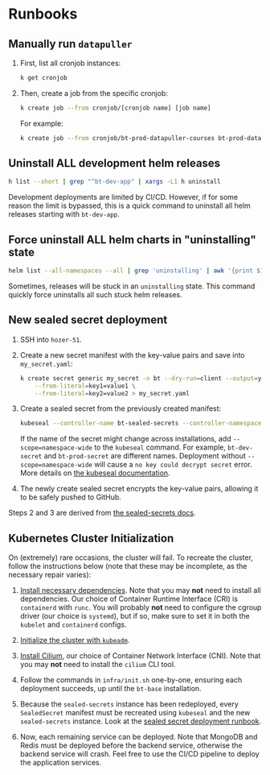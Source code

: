 # Runbooks

<!-- toc -->

## Manually run `datapuller`

1. First, list all cronjob instances:

    ```sh
    k get cronjob
    ```

2. Then, create a job from the specific cronjob:

    ```sh
    k create job --from cronjob/[cronjob name] [job name]
    ```

    For example:
    ```sh
    k create job --from cronjob/bt-prod-datapuller-courses bt-prod-datapuller-courses-manual-01
    ```

## Uninstall ALL development helm releases

```sh
h list --short | grep "^bt-dev-app" | xargs -L1 h uninstall
```

Development deployments are limited by CI/CD. However, if for some reason the limit is bypassed, this is a quick command to uninstall all helm releases starting with `bt-dev-app`.

## Force uninstall ALL helm charts in "uninstalling" state

```sh
helm list --all-namespaces --all | grep 'uninstalling' | awk '{print $1}' | xargs -I {} helm delete --no-hooks {}
```

Sometimes, releases will be stuck in an `uninstalling` state. This command quickly force uninstalls all such stuck helm releases.

## New sealed secret deployment

1. SSH into `hozer-51`.
2. Create a new secret manifest with the key-value pairs and save into `my_secret.yaml`:

    ```sh
    k create secret generic my_secret -n bt --dry-run=client --output=yaml \
        --from-literal=key1=value1 \
        --from-literal=key2=value2 > my_secret.yaml
    ```

3. Create a sealed secret from the previously created manifest:

    ```sh
    kubeseal --controller-name bt-sealed-secrets --controller-namespace bt --secret-file my_secret.yaml --sealed-secret-file my_sealed_secret.yaml
    ```

    If the name of the secret might change across installations, add `--scope=namespace-wide` to the `kubeseal` command. For example, `bt-dev-secret` and `bt-prod-secret` are different names. Deployment without `--scope=namespace-wide` will cause a `no key could decrypt secret` error. More details on [the kubeseal documentation](https://github.com/bitnami-labs/sealed-secrets?tab=readme-ov-file#scopes).

4. The newly create sealed secret encrypts the key-value pairs, allowing it to be safely pushed to GitHub.

Steps 2 and 3 are derived from [the sealed-secrets docs](https://github.com/bitnami-labs/sealed-secrets?tab=readme-ov-file#usage).

## Kubernetes Cluster Initialization

On (extremely) rare occasions, the cluster will fail. To recreate the cluster, follow the instructions below (note that these may be incomplete, as the necessary repair varies):

1. [Install necessary dependencies](https://kubernetes.io/docs/setup/production-environment/tools/kubeadm/install-kubeadm/). Note that you may **not** need to install all dependencies. Our choice of Container Runtime Interface (CRI) is `containerd` with `runc`. You will probably **not** need to configure the cgroup driver (our choice is `systemd`), but if so, make sure to set it in both the `kubelet` and `containerd` configs.

2. [Initialize the cluster with `kubeadm`](https://kubernetes.io/docs/setup/production-environment/tools/kubeadm/create-cluster-kubeadm/).

3. [Install Cilium](https://docs.cilium.io/en/stable/gettingstarted/k8s-install-default/#install-the-cilium-cli), our choice of Container Network Interface (CNI). Note that you may **not** need to install the `cilium` CLI tool.

4. Follow the commands in `infra/init.sh` one-by-one, ensuring each deployment succeeds, up until the `bt-base` installation.

5. Because the `sealed-secrets` instance has been redeployed, every `SealedSecret` manifest must be recreated using `kubeseal` and the new `sealed-secrets` instance. Look at the [sealed secret deployment runbook](#new-sealed-secret-deployment).

6. Now, each remaining service can be deployed. Note that MongoDB and Redis must be deployed before the backend service, otherwise the backend service will crash. Feel free to use the CI/CD pipeline to deploy the application services.
